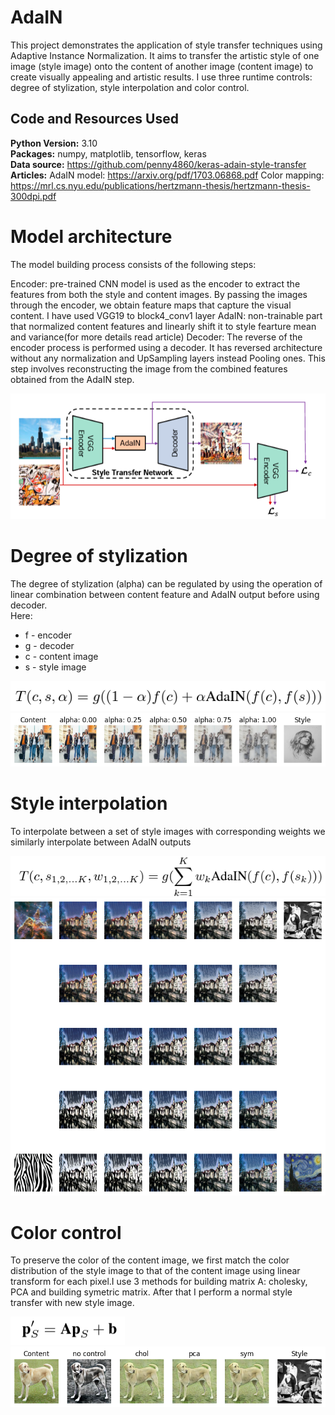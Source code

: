 # AdaIN
This project demonstrates the application of style transfer techniques using Adaptive Instance Normalization. It aims to transfer the artistic style of one image (style image) onto the content of another image (content image) to create visually appealing and artistic results. I use three runtime controls: degree of stylization, style interpolation and color control.

## Code and Resources Used 
**Python Version:** 3.10  
**Packages:** numpy, matplotlib, tensorflow, keras  
**Data source:** https://github.com/penny4860/keras-adain-style-transfer  
**Articles:** 
AdaIN model: https://arxiv.org/pdf/1703.06868.pdf
Color mapping: https://mrl.cs.nyu.edu/publications/hertzmann-thesis/hertzmann-thesis-300dpi.pdf

# Model architecture
The model building process consists of the following steps:

Encoder: pre-trained CNN model is used as the encoder to extract the features from both the style and content images. By passing the images through the encoder, we obtain feature maps that capture the visual content. I have used VGG19 to block4_conv1 layer
AdaIN: non-trainable part that normalized content features and linearly shift it to style fearture mean and variance(for more details read article)
Decoder: The reverse of the encoder process is performed using a decoder. It has reversed architecture without any normalization and UpSampling layers instead Pooling ones. This step involves reconstructing the image from the combined features obtained from the AdaIN step.

![alt text](https://github.com/HalyshAnton/AdaIN/blob/main/formulas/model%20architecture.png)

# Degree of stylization
The degree of stylization (alpha) can be regulated by using the operation of linear combination between content feature and AdaIN output before using decoder.  
Here:
* f - encoder
* g - decoder
* c - content image
* s - style image

![alt_text](https://github.com/HalyshAnton/AdaIN/blob/main/formulas/formula%20degree%20of%20stylization.png)
![alt text](https://github.com/HalyshAnton/AdaIN/blob/main/degree%20of%20stylization.png)

# Style interpolation
To interpolate between a set of style images with corresponding weights we similarly interpolate between AdaIN outputs

![alt_text](https://github.com/HalyshAnton/AdaIN/blob/main/formulas/formula%20style%20interpolation.png)
![alt text](https://github.com/HalyshAnton/AdaIN/blob/main/weighted%20stylization.png)

# Color control
To preserve the color of the content image, we first match the color distribution of the style image to that of the content image using linear transform for each pixel.I use 3 methods for building matrix A: cholesky, PCA and building symetric matrix. After that I perform a normal style transfer with new style image.

![alt_text](https://github.com/HalyshAnton/AdaIN/blob/main/formulas/formula%20color%20control.png)  
![alt text](https://github.com/HalyshAnton/AdaIN/blob/main/color%20control.png)
